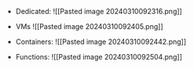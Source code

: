 - Dedicated:
	![[Pasted image 20240310092316.png]]

- VMs
	![[Pasted image 20240310092405.png]]

- Containers:
	![[Pasted image 20240310092442.png]]

- Functions:
	![[Pasted image 20240310092504.png]]